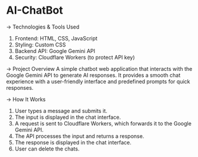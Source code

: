# AI-ChatBot

-> Technologies & Tools Used
1. Frontend: HTML, CSS, JavaScript
2. Styling: Custom CSS
3. Backend API: Google Gemini API
4. Security: Cloudflare Workers (to protect API key)

-> Project Overview
A simple chatbot web application that interacts with the Google Gemini API to generate AI responses. It provides a smooth chat experience with a user-friendly interface and predefined prompts for quick responses.

-> How It Works
1. User types a message and submits it.
2. The input is displayed in the chat interface.
3. A request is sent to Cloudflare Workers, which forwards it to the Google Gemini API.
4. The API processes the input and returns a response.
5. The response is displayed in the chat interface.
6. User can delete the chats.
